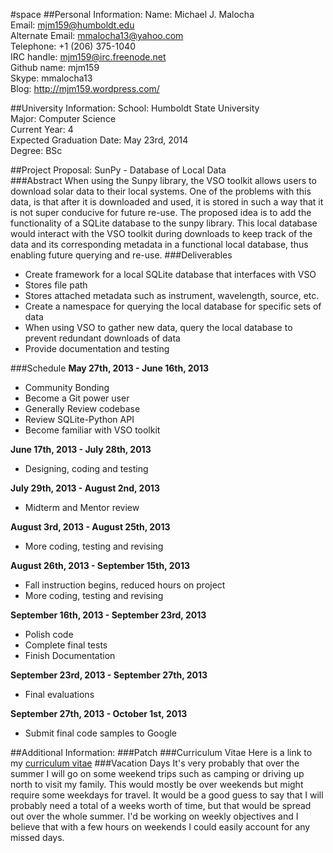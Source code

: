#space
##Personal Information:
Name: Michael J. Malocha   
Email: mjm159@humboldt.edu  
Alternate Email: mmalocha13@yahoo.com  
Telephone: +1 (206) 375-1040  
IRC handle: mjm159@irc.freenode.net  
Github name: mjm159  
Skype: mmalocha13  
Blog: http://mjm159.wordpress.com/  

##University Information:
School: Humboldt State University  
Major: Computer Science  
Current Year: 4  
Expected Graduation Date: May 23rd, 2014  
Degree: BSc  

##Project Proposal: SunPy - Database of Local Data  
###Abstract
When using the Sunpy library, the VSO toolkit allows users to download solar data to their local systems. One of the problems with this data, is that after it is downloaded and used, it is stored in such a way that it is not super conducive for future re-use. The proposed idea is to add the functionality of a SQLite database to the sunpy library. This local database would interact with the VSO toolkit during downloads to keep track of the data and its corresponding metadata in a functional local database, thus enabling future querying and re-use. 
###Deliverables

*	Create framework for a local SQLite database that interfaces with VSO  
   *	Stores file path  
   *	Stores attached metadata such as instrument, wavelength, source, etc.  
*	Create a namespace for querying the local database for specific sets of data  
*	When using VSO to gather new data, query the local database to prevent redundant downloads of data  
*	Provide documentation and testing

###Schedule
**May 27th, 2013 - June 16th, 2013**
* Community Bonding
* Become a Git power user
* Generally Review codebase
* Review SQLite-Python API
* Become familiar with VSO toolkit  

**June 17th, 2013 - July 28th, 2013**
* Designing, coding and testing  

**July 29th, 2013 - August 2nd, 2013**
* Midterm and Mentor review  

**August 3rd, 2013 - August 25th, 2013**
* More coding, testing and revising

**August 26th, 2013 - September 15th, 2013**
* Fall instruction begins, reduced hours on project
* More coding, testing and revising

**September 16th, 2013 - September 23rd, 2013**
* Polish code
* Complete final tests
* Finish Documentation

**September 23rd, 2013 - September 27th, 2013**
* Final evaluations

**September 27th, 2013 - October 1st, 2013**
* Submit final code samples to Google

##Additional Information:
###Patch
###Curriculum Vitae
Here is a link to my [curriculum vitae](http://nrs-projects.humboldt.edu/~mjm159/documents/cv2.pdf)
###Vacation Days
It's very probably that over the summer I will go on some weekend trips such as camping or driving up north to visit my family. This would mostly be over weekends but might require some weekdays for travel. It would be a good guess to say that I will probably need a total of a weeks worth of time, but that would be spread out over the whole summer. I'd be working on weekly objectives and I believe that with a few hours on weekends I could easily account for any missed days.

